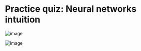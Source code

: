 # Practice quiz: Neural networks intuition
![image](https://user-images.githubusercontent.com/91827137/229491889-bc120355-b1a2-4574-86e0-b3cfc3912667.png)

![image](https://user-images.githubusercontent.com/91827137/229491982-84967903-4a98-4e7c-b248-89bedaeea7ab.png)

